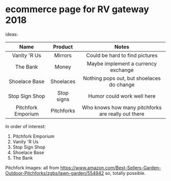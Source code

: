 # ecommerce page for RV gateway 2018

ideas:


| Name          | Product       | Notes              |
|:-------------:|:-------------:|:------------------:|
| Vanity 'R Us  | Mirrors       | Could be hard to find pictures |
| The Bank | Money | Maybe implement a currency exchange |
| Shoelace Base | Shoelaces | Nothing pops out, but shoelaces do change |
| Stop Sign Shop | Stop signs | Humor could work well here |
| Pitchfork Emporium | Pitchforks | Who knows how many pitchforks are really out there |

In order of interest:

1. Pitchfork Emporium
2. Vanity 'R Us
3. Stop Sign Shop
4. Shoelace Base
5. The Bank

Pitchfork Images: 
all from https://www.amazon.com/Best-Sellers-Garden-Outdoor-Pitchforks/zgbs/lawn-garden/554942
so, totally possible.


